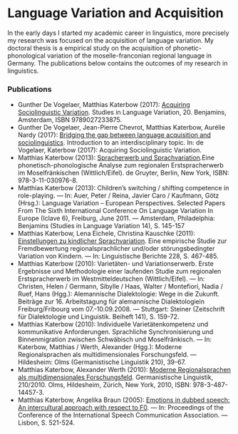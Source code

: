 # Language Variation and Acquisition
In the early days I started my academic career in linguistics, more precisely my research was focused on the acquisition of language variation. My doctoral thesis is a empirical study on the acquisition of phonetic-phonological variation of the moselle-franconian regional language in Germany. The publications below contains the outcomes of my research in linguistics.

### Publications
* Gunther De Vogelaer, Matthias Katerbow (2017): [Acquiring Sociolinguistic Variation](https://benjamins.com/catalog/silv.20). Studies in Language Variation, 20. Benjamins, Amsterdam, ISBN 9789027233875.
* Gunther De Vogelaer, Jean-Pierre Chevrot, Matthias Katerbow, Aurélie Nardy (2017): [Bridging the gap between language acquisition and sociolinguistics](https://benjamins.com/catalog/silv.20.01dev). Introduction to an interdisciplinary topic. In: de Vogelaer, Katerbow (2017): Acquiring Sociolinguistic Variation.
* Matthias Katerbow (2013): [Spracherwerb und Sprachvariation](https://www.degruyter.com/view/product/204591).Eine phonetisch-phonologische Analyse zum regionalen Erstspracherwerb im Moselfränkischen (Wittlich/Eifel). de Gruyter, Berlin, New York, ISBN: 978-3-11-030976-8.
* Matthias Katerbow (2013): Children’s switching / shifting competence in role-playing. — In: Auer, Peter / Reina, Javier Caro / Kaufmann, Götz (Hrsg.): Language Variation – European Perspectives. Selected Papers From The Sixth International Conference On Language Variation In Europe (Iclave 6), Freiburg, June 2011. — Amsterdam, Philadelphia: Benjamins (Studies in Language Variation 14), S. 145-157
* Matthias Katerbow, Lena Eichele, Christina Kauschke (2011): [Einstellungen zu kindlicher Sprachvariation](https://buske.de/einstellungen-zu-kindlicher-sprachvariation.html). Eine empirische Studie zur Fremdbewertung regionalsprachlicher und/oder störungsbedingter Variation von Kindern. — In: Linguistische Berichte 228, S. 467-485.
* Matthias Katerbow (2010): Varietäten- und Variationserwerb. Erste Ergebnisse und Methodologie einer laufenden Studie zum regionalen Erstspracherwerb im Westmitteldeutschen (Wittlich/Eifel). — In: Christen, Helen / Germann, Sibylle / Haas, Walter / Montefiori, Nadia / Ruef, Hans (Hgg.): Alemannische Dialektologie: Wege in die Zukunft. Beiträge zur 16. Arbeitstagung für alemannische Dialektologiein Freiburg/Fribourg vom 07.-10.09.2008. — Stuttgart: Steiner (Zeitschrift für Dialektologie und Linguistik. Beiheft 141), S. 159-72.
* Matthias Katerbow (2010): Individuelle Varietätenkompetenz und kommunikative Anforderungen. Sprachliche Synchronisierung und Binnenmigration zwischen Schwäbisch und Moselfränkisch. — In: Katerbow, Matthias / Werth, Alexander (Hgg.): Moderne Regionalsprachen als multidimensionales Forschungsfeld. — Hildesheim: Olms (Germanistische Linguistik 210), 39-67.
* Matthias Katerbow, Alexander Werth (2010): [Moderne Regionalsprachen als multidimensionales Forschungsfeld](http://www.olms.de/search/Detail.aspx?pr=2003505). Germanistische Linguistik, 210/2010. Olms, Hildesheim, Zürich, New York, 2010, ISBN: 978-3-487-14457-3.
* Matthias Katerbow, Angelika Braun (2005): [Emotions in dubbed speech: An intercultural approach with respect to F0](https://www.academia.edu/2033989/Braun_y_Katerbow_-_Emotions_in_dubbed_speech_An_intercultural_approach_with_respect_to_F0). — In: Proceedings of the Conference of the International Speech Communication Association. — Lisbon, S. 521-524.
